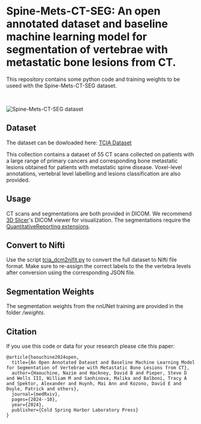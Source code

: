 # Spine-Mets-CT-SEG: An open annotated dataset and baseline machine learning model for segmentation of vertebrae with metastatic bone lesions from CT. 
This repository contains some python code and training weights to be useed with the Spine-Mets-CT-SEG dataset.

<br />

![Spine-Mets-CT-SEG dataset](https://www.cancerimagingarchive.net/wp-content/uploads/Spine-Mets-CT-SEG_selected_image.png)

## Dataset
The dataset can be dowloaded here: [TCIA Dataset](https://www.cancerimagingarchive.net/collection/spine-mets-ct-seg/) 

This collection contains a dataset of 55 CT scans collected on patients with a large range of primary cancers and corresponding bone metastatic lesions obtained for patients with metastatic spine disease. Voxel-level annotations, vertebral level labelling and lesions classification are also provided.  

## Usage
CT scans and segmentations are both provided in DICOM. We recommend [3D Slicer](https://www.slicer.org)'s DICOM viewer for visualization.
The segmentations require the [QuantitativeReporting extensions](https://qiicr.gitbook.io/quantitativereporting-guide/).

## Convert to Nifti
Use the script [tcia_dcm2nifit.py](https://github.com/rouge1616/Spine-Mets-CT-SEG/blob/main/tcia_dcm2nifti.py) to convert the full dataset to Nifti file format. Make sure to re-assign the correct labels to the the vertebra levels after conversion using the corresponding JSON file. 

## Segmentation Weights
The segmentation weights from the nnUNet training are provided in the folder _/weights_.

## Citation
If you use this code or data for your research please cite this paper:

```
@article{haouchine2024open,
  title={An Open Annotated Dataset and Baseline Machine Learning Model for Segmentation of Vertebrae with Metastatic Bone Lesions from CT},
  author={Haouchine, Nazim and Hackney, David B and Pieper, Steve D and Wells III, William M and Sanhinova, Malika and Balboni, Tracy A and Spektor, Alexander and Huynh, Mai Ann and Kozono, David E and Doyle, Patrick and others},
  journal={medRxiv},
  pages={2024--10},
  year={2024},
  publisher={Cold Spring Harbor Laboratory Press}
}
```

